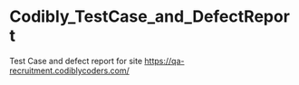 # Codibly_TestCase_and_DefectReport

Test Case and defect report for site https://qa-recruitment.codiblycoders.com/
